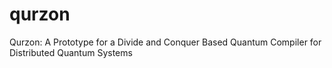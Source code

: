 # qurzon
Qurzon: A Prototype for a Divide and Conquer Based Quantum Compiler for Distributed Quantum Systems
